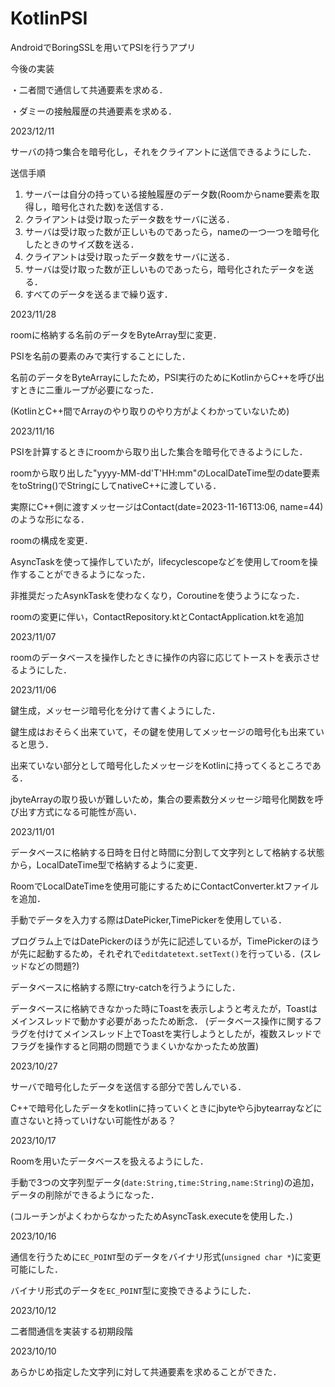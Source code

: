 # KotlinPSI

AndroidでBoringSSLを用いてPSIを行うアプリ

今後の実装

・二者間で通信して共通要素を求める．

・ダミーの接触履歴の共通要素を求める．

2023/12/11

サーバの持つ集合を暗号化し，それをクライアントに送信できるようにした．

送信手順

1. サーバーは自分の持っている接触履歴のデータ数(Roomからname要素を取得し，暗号化された数)を送信する．
2. クライアントは受け取ったデータ数をサーバに送る．
3. サーバは受け取った数が正しいものであったら，nameの一つ一つを暗号化したときのサイズ数を送る．
4. クライアントは受け取ったデータ数をサーバに送る．
5. サーバは受け取った数が正しいものであったら，暗号化されたデータを送る．
6. すべてのデータを送るまで繰り返す．

2023/11/28

roomに格納する名前のデータをByteArray型に変更．

PSIを名前の要素のみで実行することにした．

名前のデータをByteArrayにしたため，PSI実行のためにKotlinからC++を呼び出すときに二重ループが必要になった．

(KotlinとC++間でArray<ByteArray>のやり取りのやり方がよくわかっていないため)

2023/11/16

PSIを計算するときにroomから取り出した集合を暗号化できるようにした．

roomから取り出した"yyyy-MM-dd'T'HH:mm"のLocalDateTime型のdate要素をtoString()でStringにしてnativeC++に渡している．

実際にC++側に渡すメッセージはContact(date=2023-11-16T13:06, name=44)のような形になる．

roomの構成を変更．

AsyncTaskを使って操作していたが，lifecyclescopeなどを使用してroomを操作することができるようになった．

非推奨だったAsynkTaskを使わなくなり，Coroutineを使うようになった．

roomの変更に伴い，ContactRepository.ktとContactApplication.ktを追加

2023/11/07

roomのデータベースを操作したときに操作の内容に応じてトーストを表示させるようにした．

2023/11/06

鍵生成，メッセージ暗号化を分けて書くようにした．

鍵生成はおそらく出来ていて，その鍵を使用してメッセージの暗号化も出来ていると思う．

出来ていない部分として暗号化したメッセージをKotlinに持ってくるところである．

jbyteArrayの取り扱いが難しいため，集合の要素数分メッセージ暗号化関数を呼び出す方式になる可能性が高い．

2023/11/01

データベースに格納する日時を日付と時間に分割して文字列として格納する状態から，LocalDateTime型で格納するように変更．

RoomでLocalDateTimeを使用可能にするためにContactConverter.ktファイルを追加．

手動でデータを入力する際はDatePicker,TimePickerを使用している．

プログラム上ではDatePickerのほうが先に記述しているが，TimePickerのほうが先に起動するため，それぞれで`editdatetext.setText()`を行っている．(スレッドなどの問題?)

データベースに格納する際にtry-catchを行うようにした．

データベースに格納できなかった時にToastを表示しようと考えたが，Toastはメインスレッドで動かす必要があったため断念．
(データベース操作に関するフラグを付けてメインスレッド上でToastを実行しようとしたが，複数スレッドでフラグを操作すると同期の問題でうまくいかなかったため放置)

2023/10/27

サーバで暗号化したデータを送信する部分で苦しんでいる．

C++で暗号化したデータをkotlinに持っていくときにjbyteやらjbytearrayなどに直さないと持っていけない可能性がある？

2023/10/17

Roomを用いたデータベースを扱えるようにした．

手動で3つの文字列型データ(`date:String,time:String,name:String`)の追加，
データの削除ができるようになった．

(コルーチンがよくわからなかったためAsyncTask.executeを使用した．)

2023/10/16

通信を行うために`EC_POINT`型のデータをバイナリ形式(`unsigned char *`)に変更可能にした．

バイナリ形式のデータを`EC_POINT`型に変換できるようにした．

2023/10/12

二者間通信を実装する初期段階

2023/10/10

あらかじめ指定した文字列に対して共通要素を求めることができた．

